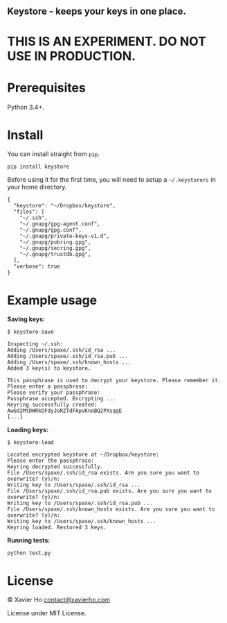 Keystore - keeps your keys in one place.
----------------------------------------

THIS IS AN EXPERIMENT. DO NOT USE IN PRODUCTION.
================================================

Prerequisites
=============
Python 3.4+.

Install
=======
You can install straight from `pip`.

    pip install keystore

Before using it for the first time, you will need to setup a `~/.keystorerc` in
your home directory.

    {
      "keystore": "~/Dropbox/keystore",
      "files": [
        "~/.ssh",
        "~/.gnupg/gpg-agent.conf",
        "~/.gnupg/gpg.conf",
        "~/.gnupg/private-keys-v1.d",
        "~/.gnupg/pubring.gpg",
        "~/.gnupg/secring.gpg",
        "~/.gnupg/trustdb.gpg",
      ],
      "verbose": true
    }


Example usage
=============

**Saving keys:**

    $ keystore-save

    Inspecting ~/.ssh:
    Adding /Users/spaxe/.ssh/id_rsa ...
    Adding /Users/spaxe/.ssh/id_rsa.pub ...
    Adding /Users/spaxe/.ssh/known_hosts ...
    Added 3 key(s) to keystore.

    This passphrase is used to decrypt your keystore. Please remember it.
    Please enter a passphrase:
    Please verify your passphrase:
    Passphrase accepted. Encrypting ...
    Keyring successfully created:
    AwGd2MtDWRkOFdyJoRZTdFApvKnoBQ2PXsqqE
    [...]

**Loading keys:**

    $ keystore-load

    Located encrypted keystore at ~/Dropbox/keystore:
    Please enter the passphrase:
    Keyring decrypted successfully.
    File /Users/spaxe/.ssh/id_rsa exists. Are you sure you want to overwrite? (y)/n:
    Writing key to /Users/spaxe/.ssh/id_rsa ...
    File /Users/spaxe/.ssh/id_rsa.pub exists. Are you sure you want to overwrite? (y)/n:
    Writing key to /Users/spaxe/.ssh/id_rsa.pub ...
    File /Users/spaxe/.ssh/known_hosts exists. Are you sure you want to overwrite? (y)/n:
    Writing key to /Users/spaxe/.ssh/known_hosts ...
    Keyring loaded. Restored 3 keys.

**Running tests:**

    python test.py

License
=======
© Xavier Ho <contact@xavierho.com>

License under MIT License.
